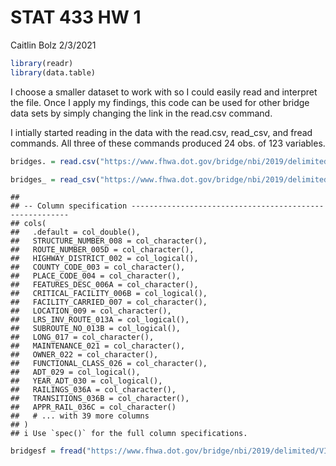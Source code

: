 STAT 433 HW 1
================
Caitlin Bolz
2/3/2021

``` r
library(readr)
library(data.table)
```

I choose a smaller dataset to work with so I could easily read and
interpret the file. Once I apply my findings, this code can be used for
other bridge data sets by simply changing the link in the read.csv
command.

I intially started reading in the data with the read.csv, read\_csv, and
fread commands. All three of these commands produced 24 obs. of 123
variables.

``` r
bridges. = read.csv("https://www.fhwa.dot.gov/bridge/nbi/2019/delimited/VI19.txt")

bridges_ = read_csv("https://www.fhwa.dot.gov/bridge/nbi/2019/delimited/VI19.txt")
```

    ## 
    ## -- Column specification --------------------------------------------------------
    ## cols(
    ##   .default = col_double(),
    ##   STRUCTURE_NUMBER_008 = col_character(),
    ##   ROUTE_NUMBER_005D = col_character(),
    ##   HIGHWAY_DISTRICT_002 = col_logical(),
    ##   COUNTY_CODE_003 = col_character(),
    ##   PLACE_CODE_004 = col_character(),
    ##   FEATURES_DESC_006A = col_character(),
    ##   CRITICAL_FACILITY_006B = col_logical(),
    ##   FACILITY_CARRIED_007 = col_character(),
    ##   LOCATION_009 = col_character(),
    ##   LRS_INV_ROUTE_013A = col_logical(),
    ##   SUBROUTE_NO_013B = col_logical(),
    ##   LONG_017 = col_character(),
    ##   MAINTENANCE_021 = col_character(),
    ##   OWNER_022 = col_character(),
    ##   FUNCTIONAL_CLASS_026 = col_character(),
    ##   ADT_029 = col_logical(),
    ##   YEAR_ADT_030 = col_logical(),
    ##   RAILINGS_036A = col_character(),
    ##   TRANSITIONS_036B = col_character(),
    ##   APPR_RAIL_036C = col_character()
    ##   # ... with 39 more columns
    ## )
    ## i Use `spec()` for the full column specifications.

``` r
bridgesf = fread("https://www.fhwa.dot.gov/bridge/nbi/2019/delimited/VI19.txt")
```
